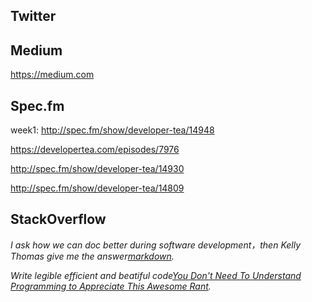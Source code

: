
Twitter
----------------------------------------




Medium
----------------------------------------
https://medium.com



Spec.fm
--------------------

week1:
http://spec.fm/show/developer-tea/14948

https://developertea.com/episodes/7976

http://spec.fm/show/developer-tea/14930

http://spec.fm/show/developer-tea/14809



StackOverflow
----------------------------------------

*I ask how we can doc better during software development，then Kelly Thomas give me the answer[markdown](http://programmers.stackexchange.com/questions/290186/how-to-use-a-good-documentation-tool-to-explain-code-writing-process/290188#290188).*


*Write legible efficient and beatiful code[You Don't Need To Understand Programming to Appreciate This Awesome Rant](http://gizmodo.com/you-dont-need-to-understand-programming-to-appreciate-t-1739927472?trending_test_a&utm_expid=66866090-62.H_y_0o51QhmMY_tue7bevQ.1&utm_referrer=http%3A%2F%2Fgizmodo.com%2Fyou-dont-need-to-understand-programming-to-appreciate-t-1739927472%3Ftrending_test_a).*






